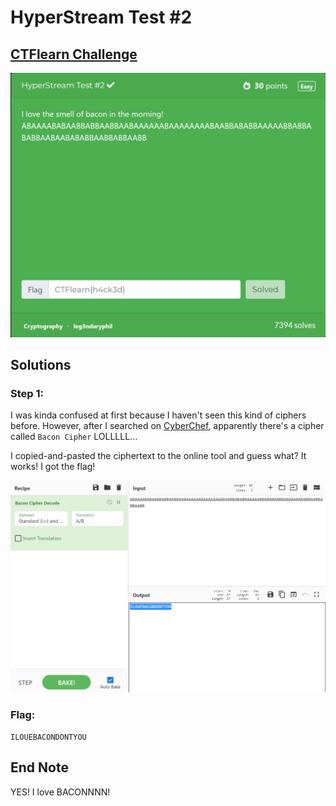 # HyperStream Test #2

## [CTFlearn Challenge](https://ctflearn.com/challenge/443)
<img src="hyperstream test - solved.png">

## Solutions
### Step 1:
I was kinda confused at first because I haven't seen this kind of ciphers before. 
However, after I searched on [CyberChef](https://gchq.github.io/CyberChef/), apparently there's a cipher called ```Bacon Cipher``` LOLLLLL... 

I copied-and-pasted the ciphertext to the online tool and guess what? It works! I got the flag!

<img src="hyperstream test - 1.png">

### Flag: 
```ILOUEBACONDONTYOU```

## End Note
YES! I love BACONNNN!